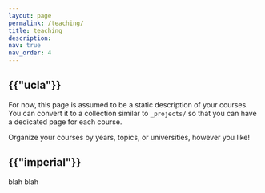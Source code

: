 ```yaml
---
layout: page
permalink: /teaching/
title: teaching
description:
nav: true
nav_order: 4
---
```

<div class="projects">
<h2 class="category">{{"ucla"}}</h2>

For now, this page is assumed to be a static description of your courses. You can convert it to a collection similar to `_projects/` so that you can have a dedicated page for each course.

Organize your courses by years, topics, or universities, however you like!

<h2 class="category">{{"imperial"}}</h2>

blah blah

</div>
